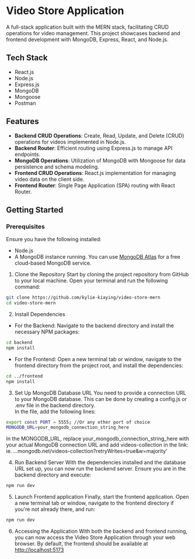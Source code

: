# Video Store Application

A  full-stack application built with the MERN stack, facilitating CRUD operations for video management. This project showcases backend and frontend development with MongoDB, Express, React, and Node.js.

## Tech Stack

- React.js
- Node.js
- Express.js
- MongoDB
- Mongoose
- Postman

## Features

- **Backend CRUD Operations**: Create, Read, Update, and Delete (CRUD) operations for videos implemented in Node.js.
- **Backend Router**: Efficient routing using Express.js to manage API endpoints.
- **MongoDB Operations**: Utilization of MongoDB with Mongoose for data persistence and schema modeling.
- **Frontend CRUD Operations**: React.js implementation for managing video data on the client side.
- **Frontend Router**: Single Page Application (SPA) routing with React Router.

## Getting Started

### Prerequisites

Ensure you have the following installed:
- Node.js
- A MongoDB instance running. You can use [MongoDB Atlas](https://www.mongodb.com/cloud/atlas) for a free cloud-based MongoDB service.

1. Clone the Repository
Start by cloning the project repository from GitHub to your local machine. Open your terminal and run the following command:

```bash
git clone https://github.com/kylie-kiaying/video-store-mern
cd video-store-mern
```

2. Install Dependencies

- For the Backend:
Navigate to the backend directory and install the necessary NPM packages:

```bash
cd backend
npm install
```

- For the Frontend:
Open a new terminal tab or window, navigate to the frontend directory from the project root, and install the dependencies:

```bash
cd ../frontend  
npm install
```


3. Set Up MongoDB Database URL
You need to provide a connection URL to your MongoDB database. This can be done by creating a config.js or .env file in the backend directory.  
In the file, add the following lines:

```bash
export const PORT = 5555; //Or any other port of choice
MONGODB_URL=your_mongodb_connection_string_here
```

In the MONGODB_URL, replace your_mongodb_connection_string_here with your actual MongoDB connection URL and add videos-collection in the link:  
ie.  ...mongodb.net/videos-collection?retryWrites=true&w=majority'

4. Run Backend Server
With the dependencies installed and the database URL set up, you can now run the backend server. Ensure you are in the backend directory and execute:

```bash
npm run dev
```

5. Launch Frontend application
Finally, start the frontend application. Open a new terminal tab or window, navigate to the frontend directory if you're not already there, and run:

```bash
npm run dev
```

6. Accessing the Application
With both the backend and frontend running, you can now access the Video Store Application through your web browser. By default, the frontend should be available at [http://localhost:5173](http://localhost:5173)